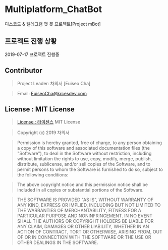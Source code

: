 # Multiplatform_ChatBot
디스코드 &amp; 텔레그램 챗 봇 프로젝트[Project mBot]
## 프로젝트 진행 상황
2019-07-17 프로젝트 진행중

## Contributor
>Project Leader: 차의서 [Euiseo Cha]


>Email: EuiseoCha@krcesdev.com

## License : MIT License 
>[License : 라이센스](https://raw.githubusercontent.com/EuiseoCha/Multiplatform_ChatBot/master/LICENSE "License : 라이센스")
>MIT License

>Copyright (c) 2019 차의서

>Permission is hereby granted, free of charge, to any person obtaining a copy
of this software and associated documentation files (the "Software"), to deal
in the Software without restriction, including without limitation the rights
to use, copy, modify, merge, publish, distribute, sublicense, and/or sell
copies of the Software, and to permit persons to whom the Software is
furnished to do so, subject to the following conditions:

>The above copyright notice and this permission notice shall be included in all
copies or substantial portions of the Software.

>THE SOFTWARE IS PROVIDED "AS IS", WITHOUT WARRANTY OF ANY KIND, EXPRESS OR
IMPLIED, INCLUDING BUT NOT LIMITED TO THE WARRANTIES OF MERCHANTABILITY,
FITNESS FOR A PARTICULAR PURPOSE AND NONINFRINGEMENT. IN NO EVENT SHALL THE
AUTHORS OR COPYRIGHT HOLDERS BE LIABLE FOR ANY CLAIM, DAMAGES OR OTHER
LIABILITY, WHETHER IN AN ACTION OF CONTRACT, TORT OR OTHERWISE, ARISING FROM,
OUT OF OR IN CONNECTION WITH THE SOFTWARE OR THE USE OR OTHER DEALINGS IN THE
SOFTWARE.

